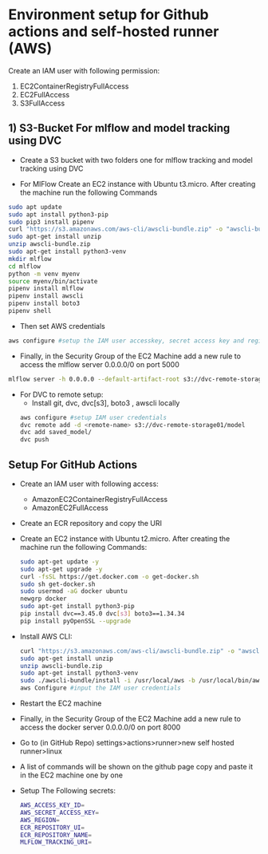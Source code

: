# Environment setup for Github actions and self-hosted runner (AWS)

Create an IAM user with following permission:
1. EC2ContainerRegistryFullAccess
2. EC2FullAccess
3. S3FullAccess


## 1) S3-Bucket For mlflow and model tracking using DVC

* Create a S3 bucket with two folders one for mlflow tracking and model tracking using DVC

* For MlFlow Create an EC2 instance with Ubuntu t3.micro. After creating the machine run the following Commands

```bash
sudo apt update
sudo apt install python3-pip
sudo pip3 install pipenv
curl "https://s3.amazonaws.com/aws-cli/awscli-bundle.zip" -o "awscli-bundle.zip"
sudo apt-get install unzip
unzip awscli-bundle.zip
sudo apt-get install python3-venv
mkdir mlflow
cd mlflow
python -m venv myenv
source myenv/bin/activate
pipenv install mlflow
pipenv install awscli
pipenv install boto3
pipenv shell
```
* Then set AWS credentials
```bash
aws configure #setup the IAM user accesskey, secret access key and region
```
* Finally, in the Security Group of the EC2 Machine add a new rule to access the mlflow server 0.0.0.0/0 on port 5000

```bash 
mlflow server -h 0.0.0.0 --default-artifact-root s3://dvc-remote-storage01 --allowed-hosts '*'
```

* For DVC to remote setup:
	* Install git, dvc, dvc[s3], boto3 , awscli locally
	```bash
	aws configure #setup IAM user credentials
	dvc remote add -d <remote-name> s3://dvc-remote-storage01/model
	dvc add saved_model/
	dvc push
	```

## Setup For GitHub Actions

* Create an IAM user with following access:
	- AmazonEC2ContainerRegistryFullAccess
	- AmazonEC2FullAccess
* Create an ECR repository and copy the URI
* Create an EC2 instance with Ubuntu t2.micro. After creating the machine run the following Commands:
	```bash
	sudo apt-get update -y
	sudo apt-get upgrade -y
	curl -fsSL https://get.docker.com -o get-docker.sh
	sudo sh get-docker.sh
	sudo usermod -aG docker ubuntu
	newgrp docker
	sudo apt-get install python3-pip
	pip install dvc==3.45.0 dvc[s3] boto3==1.34.34
	pip install pyOpenSSL --upgrade
	```

* Install AWS CLI:
	```bash
	curl "https://s3.amazonaws.com/aws-cli/awscli-bundle.zip" -o "awscli-bundle.zip"
	sudo apt-get install unzip
	unzip awscli-bundle.zip
	sudo apt-get install python3-venv
	sudo ./awscli-bundle/install -i /usr/local/aws -b /usr/local/bin/aws
	aws Configure #input the IAM user credentials
	```
* Restart the EC2 machine
* Finally, in the Security Group of the EC2 Machine add a new rule to access the docker server 0.0.0.0/0 on port 8000

* Go to (in GitHub Repo) settings>actions>runner>new self hosted runner>linux
* A list of commands will be shown on the github page copy and paste it in the EC2 machine one by one
* Setup The Following secrets:
	```bash
	AWS_ACCESS_KEY_ID=
	AWS_SECRET_ACCESS_KEY=
	AWS_REGION= 
	ECR_REPOSITORY_UI= 
	ECR_REPOSITORY_NAME= 
	MLFLOW_TRACKING_URI=
